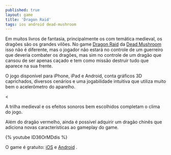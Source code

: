 ```yaml
---
published: true
layout: game
title: 'Dragon Raid'
tags: ios android dead-mushroom
---
```

Em muitos livros de fantasia, principalmente os com tem&#225;tica medieval, os drag&#245;es s&#227;o os grandes vil&#245;es. No game <a href="http://www.deadmushroom.com/?portfolio=dragon-raid" target="_blank">Dragon Raid</a>
 da <a href="http://www.deadmushroom.com/" target="_blank">Dead Mushroom</a>
 isso n&#227;o &#233; diferente, mas o jogador n&#227;o estar&#225; no controle de um guerreiro que deveria combater os drag&#245;es, mas sim no controle de um drag&#227;o que cansou de ser apenas ca&#231;ado e tem como miss&#227;o destruir tudo que aparece na sua frente.</p>
 </p>

 </p>
O jogo dispon&#237;vel para iPhone, iPad e Android, conta gr&#225;ficos 3D caprichados, diversos cen&#225;rios e uma jogabilidade intuitiva que utiliza muito bem o aceler&#244;metro do aparelho. </p>
 </p>

<

A trilha medieval e os efeitos sonoros bem escolhidos completam o clima do jogo.</p>
Al&#233;m do drag&#227;o vermelho, ainda &#233; poss&#237;vel adquirir um drag&#227;o chin&#234;s que adiciona novas caracter&#237;sticas ao gameplay do game.</p>
 </p>
 </p>


{% youtube ID36OrMDdis %}

O game &#233; gratuito: <a href="https://itunes.apple.com/us/app/dragon-raid-village-at-war/id477587913?mt=8" target="_blank">iOS</a>
 e <a href="https://play.google.com/store/apps/details?id=com.imaxgames.dragonraid&hl=pt_PT" target="_blank">Android</a>
.</p>
 </p>
